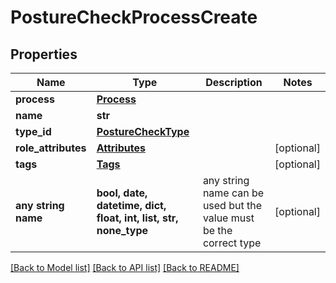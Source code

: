 # PostureCheckProcessCreate


## Properties
Name | Type | Description | Notes
------------ | ------------- | ------------- | -------------
**process** | [**Process**](Process.md) |  | 
**name** | **str** |  | 
**type_id** | [**PostureCheckType**](PostureCheckType.md) |  | 
**role_attributes** | [**Attributes**](Attributes.md) |  | [optional] 
**tags** | [**Tags**](Tags.md) |  | [optional] 
**any string name** | **bool, date, datetime, dict, float, int, list, str, none_type** | any string name can be used but the value must be the correct type | [optional]

[[Back to Model list]](../README.md#documentation-for-models) [[Back to API list]](../README.md#documentation-for-api-endpoints) [[Back to README]](../README.md)



